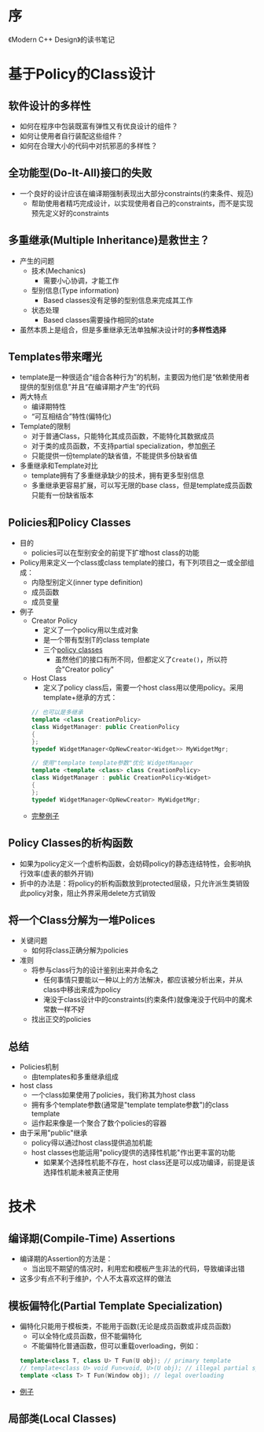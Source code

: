 # 序
《Modern C++ Design》的读书笔记

# 基于Policy的Class设计
## 软件设计的多样性
* 如何在程序中包装既富有弹性又有优良设计的组件？
* 如何让使用者自行装配这些组件？
* 如何在合理大小的代码中对抗邪恶的多样性？

## 全功能型(Do-It-All)接口的失败
* 一个良好的设计应该在编译期强制表现出大部分constraints(约束条件、规范)
   * 帮助使用者精巧完成设计，以实现使用者自己的constraints，而不是实现预先定义好的constraints

## 多重继承(Multiple Inheritance)是救世主？
* 产生的问题
   * 技术(Mechanics)
      * 需要小心协调，才能工作
   * 型别信息(Type information)
      * Based classes没有足够的型别信息来完成其工作
   * 状态处理
      * Based classes需要操作相同的state
* 虽然本质上是组合，但是多重继承无法单独解决设计时的**多样性选择**

## Templates带来曙光
* template是一种很适合“组合各种行为”的机制，主要因为他们是“依赖使用者提供的型别信息”并且“在编译期才产生”的代码
* 两大特点
   * 编译期特性
   * “可互相结合”特性(偏特化)
* Template的限制
   * 对于普通Class，只能特化其成员函数，不能特化其数据成员
   * 对于类的成员函数，不支持partial specialization，参加[例子](./code/template_partial_spec/main.cpp)
   * 只能提供一份template的缺省值，不能提供多份缺省值
* 多重继承和Template对比
   * template拥有了多重继承缺少的技术，拥有更多型别信息
   * 多重继承更容易扩展，可以写无限的base class，但是template成员函数只能有一份缺省版本

## Policies和Policy Classes
* 目的
   * policies可以在型别安全的前提下扩增host class的功能
* Policy用来定义一个class或class template的接口，有下列项目之一或全部组成：
   * 内隐型别定义(inner type definition)
   * 成员函数
   * 成员变量
* 例子
   * Creator Policy
      * 定义了一个policy用以生成对象
      * 是一个带有型别T的class template
      * 三个[policy classes](./code/creator/main.cpp)
         * 虽然他们的接口有所不同，但都定义了`Create()`，所以符合"Creator policy"
   * Host Class
      * 定义了policy class后，需要一个host class用以使用policy。采用template+继承的方式：
      ```cpp
      // 也可以是多继承
      template <class CreationPolicy>
      class WidgetManager: public CreationPolicy
      {
      };
      typedef WidgetManager<OpNewCreator<Widget>> MyWidgetMgr;

      // 使用"template template参数"优化 WidgetManager
      template <template <class> class CreationPolicy>
      class WidgetManager : public CreationPolicy<Widget>
      {
      };
      typedef WidgetManager<OpNewCreator> MyWidgetMgr;
      ```
   * [完整例子](./code/creator/main.cpp)

## Policy Classes的析构函数
* 如果为policy定义一个虚析构函数，会妨碍policy的静态连结特性，会影响执行效率(虚表的额外开销)
* 折中的办法是：将policy的析构函数放到protected层级，只允许派生类销毁此policy对象，阻止外界采用delete方式销毁

## 将一个Class分解为一堆Polices
* 关键问题
   * 如何将class正确分解为policies
* 准则
   * 将参与class行为的设计鉴别出来并命名之
      * 任何事情只要能以一种以上的方法解决，都应该被分析出来，并从class中移出来成为policy
      * 淹没于class设计中的constraints(约束条件)就像淹没于代码中的魔术常数一样不好
   * 找出正交的policies

## 总结
* Policies机制
   * 由templates和多重继承组成
* host class
   * 一个class如果使用了policies，我们称其为host class
   * 拥有多个template参数(通常是"template template参数")的class template
   * 运作起来像是一个聚合了数个policies的容器
* 由于采用"public"继承
   * policy得以通过host class提供追加机能
   * host classes也能运用"policy提供的选择性机能"作出更丰富的功能
      * 如果某个选择性机能不存在，host class还是可以成功编译，前提是该选择性机能未被真正使用

# 技术

## 编译期(Compile-Time) Assertions
* 编译期的Assertion的方法是：
   * 当出现不期望的情况时，利用宏和模板产生非法的代码，导致编译出错
* 这多少有点不利于维护，个人不太喜欢这样的做法

## 模板偏特化(Partial Template Specialization)
* 偏特化只能用于模板类，不能用于函数(无论是成员函数或非成员函数)
   * 可以全特化成员函数，但不能偏特化
   * 不能偏特化普通函数，但可以重载overloading，例如：
   ```cpp
   template<class T, class U> T Fun(U obj); // primary template
   // template<class U> void Fun<void, U>(U obj); // illegal partial specialization
   template <class T> T Fun(Window obj); // legal overloading
   ```
* [例子](./code/template_partial_spec/main.cpp)

## 局部类(Local Classes)

